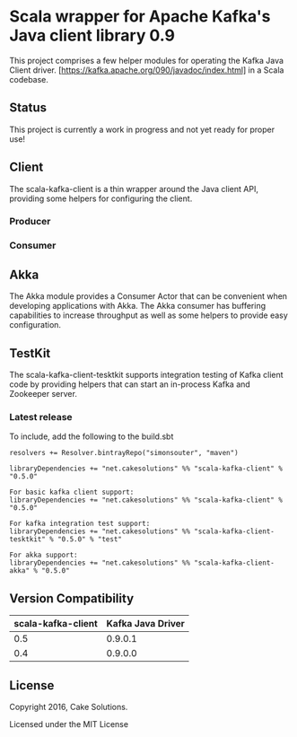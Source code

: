 Scala wrapper for Apache Kafka's Java client library 0.9
========================================================

This project comprises a few helper modules for operating the Kafka Java Client driver. [https://kafka.apache.org/090/javadoc/index.html] in a Scala codebase.

## Status
This project is currently a work in progress and not yet ready for proper use!

## Client
The scala-kafka-client is a thin wrapper around the Java client API, providing some helpers for configuring the client.

### Producer

### Consumer

## Akka
The Akka module provides a Consumer Actor that can be convenient when developing applications with Akka.  The Akka consumer has buffering capabilities to increase throughput as well as some helpers to provide easy configuration.

## TestKit
The scala-kafka-client-tesktkit supports integration testing of Kafka client code by providing helpers that can start an in-process Kafka and Zookeeper server. 

### Latest release
To include, add the following to the build.sbt

    resolvers += Resolver.bintrayRepo("simonsouter", "maven")
    
    libraryDependencies += "net.cakesolutions" %% "scala-kafka-client" % "0.5.0"
    
    For basic kafka client support:
    libraryDependencies += "net.cakesolutions" %% "scala-kafka-client" % "0.5.0"
    
    For kafka integration test support:
    libraryDependencies += "net.cakesolutions" %% "scala-kafka-client-tesktkit" % "0.5.0" % "test"
    
    For akka support:
    libraryDependencies += "net.cakesolutions" %% "scala-kafka-client-akka" % "0.5.0"
    
 ## Version Compatibility
    
 scala-kafka-client | Kafka Java Driver
 ------------------ | -----------------
 0.5 | 0.9.0.1          
 0.4  | 0.9.0.0          
    
 ## License
    
 Copyright 2016, Cake Solutions.
    
 Licensed under the MIT License
